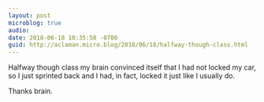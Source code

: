 ```yaml
---
layout: post
microblog: true
audio: 
date: 2018-06-18 10:35:58 -0700
guid: http://aclaman.micro.blog/2018/06/18/halfway-though-class.html
---
```

Halfway though class my brain convinced itself that I had not locked my car, so I just sprinted back and I had, in fact, locked it just like I usually do.

Thanks brain.
